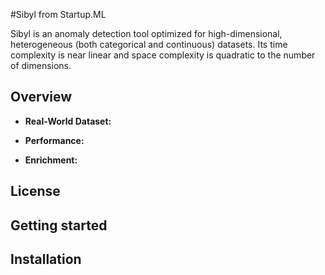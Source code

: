 #Sibyl from Startup.ML

Sibyl is an anomaly detection tool optimized for high-dimensional, heterogeneous (both categorical and continuous) datasets.   Its time complexity is near linear and space complexity is quadratic to the number of dimensions. 

## Overview

- __Real-World Dataset:__

- __Performance:__

- __Enrichment:__

## License

## Getting started

## Installation
